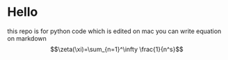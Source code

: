 # Hello

this repo is for python code which is edited on mac
you can write equation on markdown
$$\zeta(\xi)=\sum_{n=1}^\infty \frac{1}{n^s}$$
